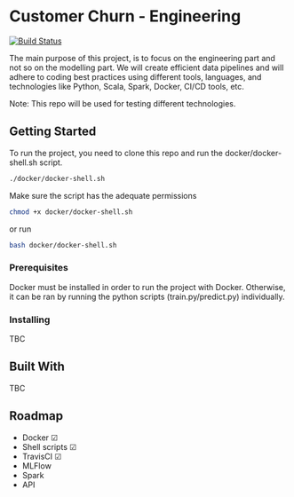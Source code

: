 # Customer Churn - Engineering

[![Build Status](https://travis-ci.com/SteliosGian/churn-engineering.svg?branch=master)](https://travis-ci.com/SteliosGian/churn-engineering)

The main purpose of this project, is to focus on the engineering 
part and not so on the modelling part. We will create efficient data pipelines and
will adhere to coding best practices using different tools, languages, and technologies like
Python, Scala, Spark, Docker, CI/CD tools, etc.

Note: This repo will be used for testing different technologies.

## Getting Started

To run the project, you need to clone this repo and run the docker/docker-shell.sh script.
```Bash
./docker/docker-shell.sh
```
Make sure the script has the adequate permissions
```Bash
chmod +x docker/docker-shell.sh
```
or run
```Bash
bash docker/docker-shell.sh
```

### Prerequisites

Docker must be installed in order to run the project with Docker. Otherwise, it can be ran
by running the python scripts (train.py/predict.py) individually.


### Installing

TBC

## Built With

TBC

## Roadmap
<ul>
    <li>Docker &#9745; </li>
    <li>Shell scripts &#9745; </li>
    <li>TravisCI &#9745;</li>
    <li>MLFlow  </li>
    <li>Spark  </li>
    <li>API  </li>
</ul>

